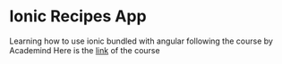# Ionic Recipes App
Learning how to use ionic bundled with angular following the course by Academind
Here is the [link](https://youtu.be/r2ga-iXS5i4) of the course
